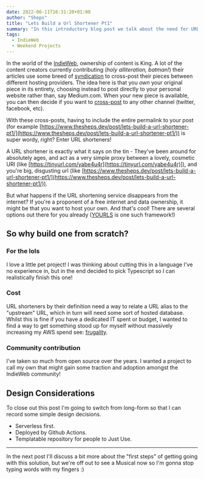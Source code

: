 ```yaml
---
date: 2022-06-11T16:31:20+01:00
author: "Sheps"
title: "Lets Build a Url Shortener Pt1"
summary: "In this introductory blog post we talk about the need for URL shorteners, and discuss some of the reasoning around building my own!"
tags:
  - IndieWeb
  - Weekend Projects
---
```


In the world of the [IndieWeb](https://indieweb.org), ownership of content is King. A lot of the content creators currently contributing (_holy alliteration, batman!_) their articles use some breed of [syndication](https://indieweb.org/Category:syndication) to cross-post their pieces between different hosting providers. The idea here is that you _own_ your original piece in its entirety, choosing instead to post directly to your personal website rather than, say Medium.com. When your new piece is available, you can then decide if you want to [cross-post](https://indieweb.org/cross-posting) to any other channel (twitter, facebook, etc).

With these cross-posts, having to include the entire permalink to your post (for example [https://www.thesheps.dev/post/lets-build-a-url-shortener-pt1/](https://www.thesheps.dev/post/lets-build-a-url-shortener-pt1/)) is super wordy, right? Enter URL shorteners!

A URL shortener is exactly what it says on the tin - They've been around for absolutely ages, and act as a very simple proxy between a lovely, cosmetic URl (like [https://tinyurl.com/yabe4u4r](https://tinyurl.com/yabe4u4r)]), and you're big, disgusting url (like [https://www.thesheps.dev/post/lets-build-a-url-shortener-pt1/](https://www.thesheps.dev/post/lets-build-a-url-shortener-pt1/)).

But what happens if the URL shortening service disappears from the internet? If you're a proponent of a free internet and data ownership, it might be that you want to host your own. And that's cool! There are several options out there for you already ([YOURLS](https://yourls.org/) is one such framework!)

## So why build one from scratch?

### For the lols

I love a little pet project! I was thinking about cutting this in a language I've no experience in, but in the end decided to pick Typescript so I can realistically finish this one!

### Cost

URL shorteners by their definition need a way to relate a URL alias to the "upstream" URL, which in turn will need some sort of hosted database. Whilst this is fine if you have a dedicated IT spent or budget, I wanted to find a way to get something stood up for myself without massively increasing my AWS spend see: [frugality](https://www.linkedin.com/pulse/20141112141927-75052-practice-frugality-amazon-leadership-principle-9/).

### Community contribution

I've taken so much from open source over the years. I wanted a project to call my own that might gain some traction and adoption amongst the IndieWeb community!

## Design Considerations

To close out this post I'm going to switch from long-form so that I can record some simple design decisions.

- Serverless first.
- Deployed by Github Actions.
- Templatable repository for people to Just Use.

---

In the next post I'll discuss a bit more about the "first steps" of getting going with this solution, but we're off out to see a Musical now so I'm gonna stop typing words with my fingers :)
